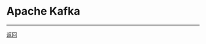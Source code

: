 # Apache Kafka

---

[返回](/repository/middleware/README.md#apache-kafkarepositorymiddlewarekafkareadmemdapache-kafka)